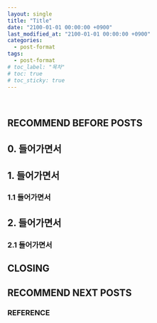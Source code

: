```yaml
---
layout: single
title: "Title"
date: "2100-01-01 00:00:00 +0900"
last_modified_at: "2100-01-01 00:00:00 +0900"
categories:
  - post-format
tags:
  - post-format
# toc_label: "목차"
# toc: true
# toc_sticky: true
---
```


<br/>

## RECOMMEND BEFORE POSTS

## 0. 들어가면서

## 1. 들어가면서

### 1.1 들어가면서

## 2. 들어가면서

### 2.1 들어가면서

## CLOSING

## RECOMMEND NEXT POSTS

### REFERENCE
